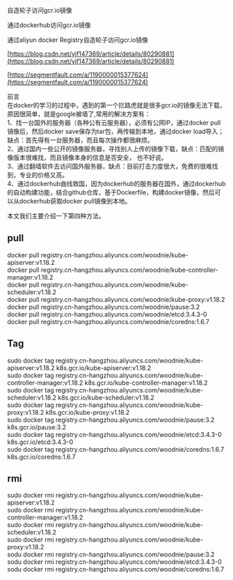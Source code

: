 自造轮子访问gcr.io镜像

通过dockerhub访问gcr.io镜像



通过aliyun docker Registry自造轮子访问gcr.io镜像

[https://blog.csdn.net/yjf147369/article/details/80290881](https://blog.csdn.net/yjf147369/article/details/80290881)

[https://segmentfault.com/a/1190000015377624](https://segmentfault.com/a/1190000015377624)

前言  
在docker的学习的过程中，遇到的第一个拦路虎就是很多gcr.io的镜像无法下载，原因很简单，就是google被墙了,常用的解决方案有：  
1、找一台国外的服务器（各种公有云服务器），必须有公网IP，通过docker pull镜像后，然后docker save保存为tar包，再传输到本地，通过docker load导入；缺点：首先得有一台服务器，而且每次操作都很麻烦。  
2、通过国内一些公开的镜像服务器，寻找别人上传的镜像下载，缺点：匹配的镜像版本很难找，而且镜像本身的信息是否安全， 也不好说。  
3、通过翻墙软件去访问国外服务器，缺点：目前打击力度很大，免费的很难找到，专业的价格又高。  
4、通过dockerhub曲线救国，因为dockerhub的服务器在国外，通过dockerhub的自动构建功能，结合github仓库，基于Dockerfile，构建docker镜像，然后可以从dockerhub获取docker pull镜像到本地。

本文我们主要介绍一下第四种方法。

## pull

docker pull registry.cn-hangzhou.aliyuncs.com/woodnie/kube-apiserver:v1.18.2  
docker pull registry.cn-hangzhou.aliyuncs.com/woodnie/kube-controller-manager:v1.18.2  
docker pull registry.cn-hangzhou.aliyuncs.com/woodnie/kube-scheduler:v1.18.2  
docker pull registry.cn-hangzhou.aliyuncs.com/woodnie/kube-proxy:v1.18.2  
docker pull registry.cn-hangzhou.aliyuncs.com/woodnie/pause:3.2  
docker pull registry.cn-hangzhou.aliyuncs.com/woodnie/etcd:3.4.3-0  
docker pull registry.cn-hangzhou.aliyuncs.com/woodnie/coredns:1.6.7

## Tag

sudo docker tag  registry.cn-hangzhou.aliyuncs.com/woodnie/kube-apiserver:v1.18.2 k8s.gcr.io/kube-apiserver:v1.18.2  
sudo docker tag  registry.cn-hangzhou.aliyuncs.com/woodnie/kube-controller-manager:v1.18.2 k8s.gcr.io/kube-controller-manager:v1.18.2  
sudo docker tag  registry.cn-hangzhou.aliyuncs.com/woodnie/kube-scheduler:v1.18.2 k8s.gcr.io/kube-scheduler:v1.18.2  
sudo docker tag  registry.cn-hangzhou.aliyuncs.com/woodnie/kube-proxy:v1.18.2 k8s.gcr.io/kube-proxy:v1.18.2  
sudo docker tag  registry.cn-hangzhou.aliyuncs.com/woodnie/pause:3.2 k8s.gcr.io/pause:3.2  
sudo docker tag  registry.cn-hangzhou.aliyuncs.com/woodnie/etcd:3.4.3-0 k8s.gcr.io/etcd:3.4.3-0  
sudo docker tag  registry.cn-hangzhou.aliyuncs.com/woodnie/coredns:1.6.7 k8s.gcr.io/coredns:1.6.7

## rmi

sudo docker rmi registry.cn-hangzhou.aliyuncs.com/woodnie/kube-apiserver:v1.18.2  
sudo docker rmi registry.cn-hangzhou.aliyuncs.com/woodnie/kube-controller-manager:v1.18.2  
sudo docker rmi registry.cn-hangzhou.aliyuncs.com/woodnie/kube-scheduler:v1.18.2  
sudo docker rmi registry.cn-hangzhou.aliyuncs.com/woodnie/kube-proxy:v1.18.2  
sodu docker rmi registry.cn-hangzhou.aliyuncs.com/woodnie/pause:3.2  
sodu docker rmi registry.cn-hangzhou.aliyuncs.com/woodnie/etcd:3.4.3-0  
sodu docker rmi registry.cn-hangzhou.aliyuncs.com/woodnie/coredns:1.6.7

